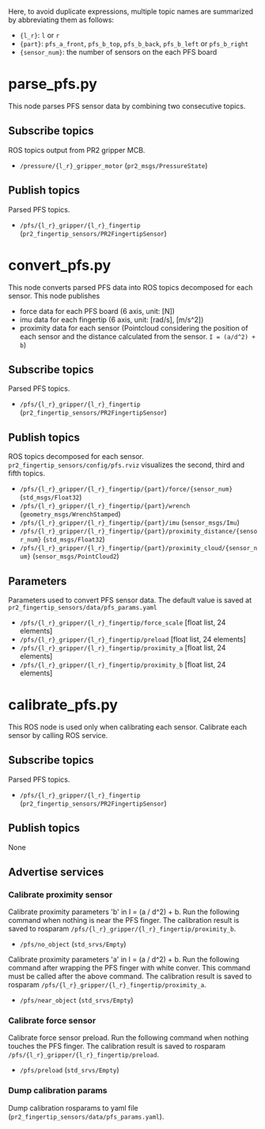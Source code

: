 Here, to avoid duplicate expressions, multiple topic names are summarized by abbreviating them as follows:
  - `{l_r}`: `l` or `r`
  - `{part}`: `pfs_a_front`, `pfs_b_top`, `pfs_b_back`, `pfs_b_left` or `pfs_b_right`
  - `{sensor_num}`: the number of sensors on the each PFS board

# parse_pfs.py

  This node parses PFS sensor data by combining two consecutive topics.

## Subscribe topics

  ROS topics output from PR2 gripper MCB.

  - `/pressure/{l_r}_gripper_motor` (`pr2_msgs/PressureState`)

## Publish topics

  Parsed PFS topics.

  - `/pfs/{l_r}_gripper/{l_r}_fingertip` (`pr2_fingertip_sensors/PR2FingertipSensor`)

# convert_pfs.py

  This node converts parsed PFS data into ROS topics decomposed for each sensor.
  This node publishes
  - force data for each PFS board (6 axis, unit: [N])
  - imu data for each fingertip (6 axis, unit: [rad/s], [m/s^2])
  - proximity data for each sensor (Pointcloud considering the position of each sensor and the distance calculated from the sensor. `I = (a/d^2) + b`)

## Subscribe topics

  Parsed PFS topics.

  - `/pfs/{l_r}_gripper/{l_r}_fingertip` (`pr2_fingertip_sensors/PR2FingertipSensor`)

## Publish topics

  ROS topics decomposed for each sensor. `pr2_fingertip_sensors/config/pfs.rviz` visualizes the second, third and fifth topics.

  - `/pfs/{l_r}_gripper/{l_r}_fingertip/{part}/force/{sensor_num}` (`std_msgs/Float32`)
  - `/pfs/{l_r}_gripper/{l_r}_fingertip/{part}/wrench` (`geometry_msgs/WrenchStamped`)
  - `/pfs/{l_r}_gripper/{l_r}_fingertip/{part}/imu` (`sensor_msgs/Imu`)
  - `/pfs/{l_r}_gripper/{l_r}_fingertip/{part}/proximity_distance/{sensor_num}` (`std_msgs/Float32`)
  - `/pfs/{l_r}_gripper/{l_r}_fingertip/{part}/proximity_cloud/{sensor_num}` (`sensor_msgs/PointCloud2`)

## Parameters

  Parameters used to convert PFS sensor data. The default value is saved at `pr2_fingertip_sensors/data/pfs_params.yaml`

  - `/pfs/{l_r}_gripper/{l_r}_fingertip/force_scale` [float list, 24 elements]
  - `/pfs/{l_r}_gripper/{l_r}_fingertip/preload` [float list, 24 elements]
  - `/pfs/{l_r}_gripper/{l_r}_fingertip/proximity_a` [float list, 24 elements]
  - `/pfs/{l_r}_gripper/{l_r}_fingertip/proximity_b` [float list, 24 elements]

# calibrate_pfs.py

  This ROS node is used only when calibrating each sensor. Calibrate each sensor by calling ROS service.

## Subscribe topics

  Parsed PFS topics.

  - `/pfs/{l_r}_gripper/{l_r}_fingertip` (`pr2_fingertip_sensors/PR2FingertipSensor`)

## Publish topics

None

## Advertise services

### Calibrate proximity sensor

  Calibrate proximity parameters 'b' in I = (a / d^2) + b. Run the following command when nothing is near the PFS finger. The calibration result is saved to rosparam `/pfs/{l_r}_gripper/{l_r}_fingertip/proximity_b`.

  - `/pfs/no_object` (`std_srvs/Empty`)

  Calibrate proximity parameters 'a' in I = (a / d^2) + b. Run the following command after wrapping the PFS finger with white conver. This command must be called after the above command. The calibration result is saved to rosparam `/pfs/{l_r}_gripper/{l_r}_fingertip/proximity_a`.

  - `/pfs/near_object` (`std_srvs/Empty`)

### Calibrate force sensor

  Calibrate force sensor preload. Run the following command when nothing touches the PFS finger. The calibration result is saved to rosparam `/pfs/{l_r}_gripper/{l_r}_fingertip/preload`.

  - `/pfs/preload` (`std_srvs/Empty`)

### Dump calibration params

  Dump calibration rosparams to yaml file (`pr2_fingertip_sensors/data/pfs_params.yaml`).
